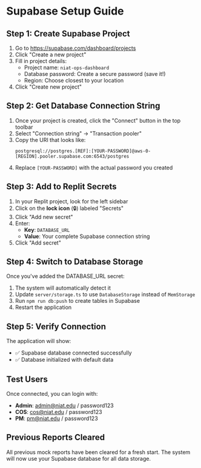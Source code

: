 # Supabase Setup Guide

## Step 1: Create Supabase Project
1. Go to https://supabase.com/dashboard/projects
2. Click "Create a new project"
3. Fill in project details:
   - Project name: `niat-ops-dashboard`
   - Database password: Create a secure password (save it!)
   - Region: Choose closest to your location
4. Click "Create new project"

## Step 2: Get Database Connection String
1. Once your project is created, click the "Connect" button in the top toolbar
2. Select "Connection string" → "Transaction pooler"
3. Copy the URI that looks like:
   ```
   postgresql://postgres.[REF]:[YOUR-PASSWORD]@aws-0-[REGION].pooler.supabase.com:6543/postgres
   ```
4. Replace `[YOUR-PASSWORD]` with the actual password you created

## Step 3: Add to Replit Secrets
1. In your Replit project, look for the left sidebar
2. Click on the **lock icon** (🔒) labeled "Secrets"
3. Click "Add new secret"
4. Enter:
   - **Key**: `DATABASE_URL`
   - **Value**: Your complete Supabase connection string
5. Click "Add secret"

## Step 4: Switch to Database Storage
Once you've added the DATABASE_URL secret:
1. The system will automatically detect it
2. Update `server/storage.ts` to use `DatabaseStorage` instead of `MemStorage`
3. Run `npm run db:push` to create tables in Supabase
4. Restart the application

## Step 5: Verify Connection
The application will show:
- ✅ Supabase database connected successfully
- ✅ Database initialized with default data

## Test Users
Once connected, you can login with:
- **Admin**: admin@niat.edu / password123
- **COS**: cos@niat.edu / password123  
- **PM**: pm@niat.edu / password123

## Previous Reports Cleared
All previous mock reports have been cleared for a fresh start. The system will now use your Supabase database for all data storage.